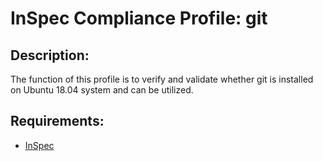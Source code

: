 # InSpec Compliance Profile: git

## Description:

The function of this profile is to verify and validate whether git is installed on Ubuntu 18.04 system and can be utilized.

## Requirements:

- [InSpec](https://github.com/chef/inspec)
